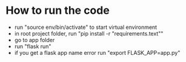 # How to run the code

* run "source env/bin/activate" to start virtual environment
* in root project folder, run "pip install -r "requirements.text""
* go to app folder
* run "flask run"
* if you get a flask app name error run "export FLASK_APP=app.py"
